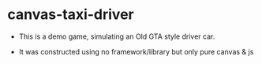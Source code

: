 ﻿# canvas-taxi-driver

  - This is a demo game, simulating an Old GTA style driver car.

  - It was constructed using no framework/library but only pure canvas & js

